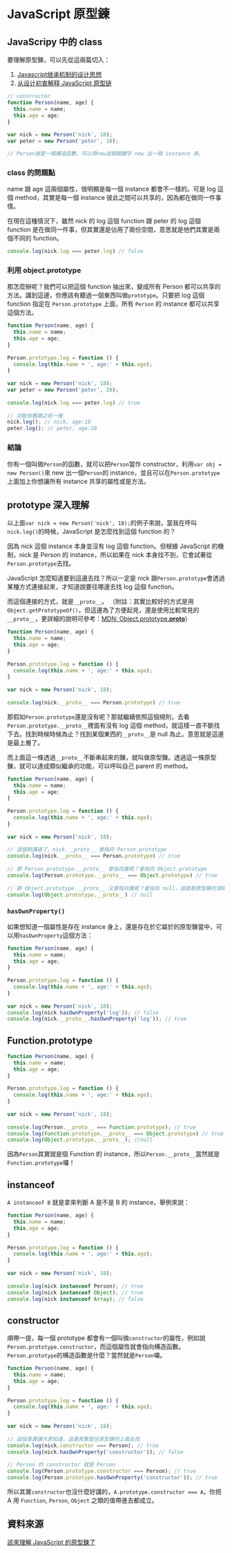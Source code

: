 # JavaScript 原型鍊

## JavaScripy 中的 class

要理解原型鍊，可以先從這兩篇切入：

1. [Javascript继承机制的设计思想](http://www.ruanyifeng.com/blog/2011/06/designing_ideas_of_inheritance_mechanism_in_javascript.html)
2. [从设计初衷解释 JavaScript 原型链](http://www.jasonsi.com/2017/03/15/36/)



```javascript
// constructor
function Person(name, age) {
  this.name = name;
  this.age = age;
}
  
var nick = new Person('nick', 18);
var peter = new Person('peter', 18);

// Person就是一個構造函數，可以用new這個關鍵字 new 出一個 instance 來。
```



### class 的問題點

name 跟 age 這兩個屬性，很明顯是每一個 instance 都會不一樣的。可是 log 這個 method，其實是每一個 instance 彼此之間可以共享的，因為都在做同一件事情。

在現在這種情況下，雖然 nick 的 log 這個 function 跟 peter 的 log 這個 function 是在做同一件事，但其實還是佔用了兩份空間，意思就是他們其實是兩個不同的 function。

```javascript
console.log(nick.log === peter.log) // false
```



### 利用 object.prototype

那怎麼辦呢？我們可以把這個 function 抽出來，變成所有 Person 都可以共享的方法。講到這邊，你應該有聽過一個東西叫做`prototype`。只要把 log 這個 function 指定在 `Person.prototype` 上面，所有 `Person` 的 instance 都可以共享這個方法。



```javascript
function Person(name, age) {
  this.name = name;
  this.age = age;
}
  
Person.prototype.log = function () {
  console.log(this.name + ', age:' + this.age);
}
  
var nick = new Person('nick', 18);
var peter = new Person('peter', 20);
  
console.log(nick.log === peter.log) // true
  
// 功能依舊跟之前一樣
nick.log(); // nick, age:18
peter.log(); // peter, age:20
```



### 結論

你有一個叫做`Person`的函數，就可以把`Person`當作 constructor，利用`var obj = new Person()`來 new 出一個`Person`的 instance，並且可以在`Person.prototype`上面加上你想讓所有 instance 共享的屬性或是方法。



## prototype 深入理解

以上面`var nick = new Person('nick', 18);`的例子來說，當我在呼叫`nick.log()`的時候，JavaScript 是怎麼找到這個 function 的？

因為 nick 這個 instance 本身並沒有 log 這個 function。但根據 JavaScript 的機制，nick 是 Person 的 instance，所以如果在 nick 本身找不到，它會試著從`Person.prototype`去找。

JavaScript 怎麼知道要到這邊去找？所以一定是 nick 跟`Person.prototype`會透過某種方式連接起來，才知道說要往哪邊去找 log 這個 function。

而這個連接的方式，就是`__proto__`。
（附註：其實比較好的方式是用`Object.getPrototypeOf()`，但這邊為了方便起見，還是使用比較常見的`__proto__`，更詳細的說明可參考：[MDN: Object.prototype.**proto**](https://developer.mozilla.org/en-US/docs/Web/JavaScript/Reference/Global_Objects/Object/proto)）

```javascript
function Person(name, age) {
  this.name = name;
  this.age = age;
}
  
Person.prototype.log = function () {
  console.log(this.name + ', age:' + this.age);
}
  
var nick = new Person('nick', 18);
  
console.log(nick.__proto__ === Person.prototype) // true
```

那假如`Person.prototype`還是沒有呢？那就繼續依照這個規則，去看`Person.prototype.__proto__`裡面有沒有 log 這個 method，就這樣一直不斷找下去。找到時候時候為止？找到某個東西的`__proto__`是 null 為止。意思就是這邊是最上層了。

而上面這一條透過`__proto__`不斷串起來的鍊，就叫做原型鍊。透過這一條原型鍊，就可以達成類似繼承的功能，可以呼叫自己 parent 的 method。

```javascript
function Person(name, age) {
  this.name = name;
  this.age = age;
}
  
Person.prototype.log = function () {
  console.log(this.name + ', age:' + this.age);
}
  
var nick = new Person('nick', 18);
  
// 這個剛講過了，nick.__proto__ 會指向 Person.prototype
console.log(nick.__proto__ === Person.prototype) // true
  
// 那 Person.prototype.__proto__ 會指向誰呢？會指向 Object.prototype
console.log(Person.prototype.__proto__ === Object.prototype) // true
  
// 那 Object.prototype.__proto__ 又會指向誰呢？會指向 null，這就是原型鍊的頂端了
console.log(Object.prototype.__proto__) // null
```

### `hasOwnProperty()`

如果想知道一個屬性是存在 instance 身上，還是存在於它屬於的原型鍊當中，可以用`hasOwnProperty`這個方法：

```javascript
function Person(name, age) {
  this.name = name;
  this.age = age;
}
  
Person.prototype.log = function () {
  console.log(this.name + ', age:' + this.age);
}
  
var nick = new Person('nick', 18);
console.log(nick.hasOwnProperty('log')); // false
console.log(nick.__proto__.hasOwnProperty('log')); // true
```

## Function.prototype

```javascript
function Person(name, age) {
  this.name = name;
  this.age = age;
}
  
Person.prototype.log = function () {
  console.log(this.name + ', age:' + this.age);
}
  
var nick = new Person('nick', 18);
  
console.log(Person.__proto__ === Function.prototype); // true
console.log(Function.prototype.__proto__ === Object.prototype) // true
console.log(Object.prototype.__proto__); //null
```

因為`Person`其實就是個 Function 的 instance，所以`Person.__proto__`當然就是`Function.prototype`囉！

## instanceof

`A instanceof B` 就是拿來判斷 A 是不是 B 的 instance，舉例來說：

```javascript
function Person(name, age) {
  this.name = name;
  this.age = age;
}
  
Person.prototype.log = function () {
  console.log(this.name + ', age:' + this.age);
}
  
var nick = new Person('nick', 18);
  
console.log(nick instanceof Person); // true
console.log(nick instanceof Object); // true
console.log(nick instanceof Array); // false
```

## constructor

順帶一提，每一個 prototype 都會有一個叫做`constructor`的屬性，例如說`Person.prototype.constructor`，而這個屬性就會指向構造函數。`Person.prototype`的構造函數是什麼？當然就是`Person`囉。

```javascript
function Person(name, age) {
  this.name = name;
  this.age = age;
}
  
Person.prototype.log = function () {
  console.log(this.name + ', age:' + this.age);
}
  
var nick = new Person('nick', 18);
  
// 這段是要讓大家知道，這邊其實是往原型鍊的上面去找
console.log(nick.constructor === Person); // true
console.log(nick.hasOwnProperty('constructor')); // false
  
// Person 的 constructor 就是 Person
console.log(Person.prototype.constructor === Person); // true
console.log(Person.prototype.hasOwnProperty('constructor')); // true
```

所以其實`constructor`也沒什麼好講的，`A.prototype.constructor === A`，你把 A 用 `Function`, `Person`, `Object` 之類的值帶進去都成立。

## 資料來源

[該來理解 JavaScript 的原型鍊了](http://blog.techbridge.cc/2017/04/22/javascript-prototype/)

